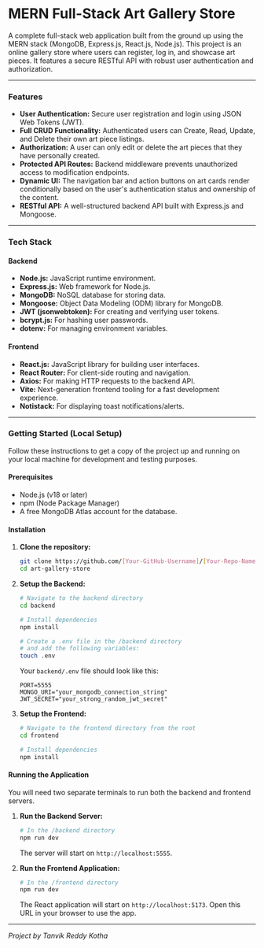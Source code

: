 # MERN Full-Stack Art Gallery Store

A complete full-stack web application built from the ground up using the MERN stack (MongoDB, Express.js, React.js, Node.js). This project is an online gallery store where users can register, log in, and showcase art pieces. It features a secure RESTful API with robust user authentication and authorization.

---
### Features

- **User Authentication:** Secure user registration and login using JSON Web Tokens (JWT).
- **Full CRUD Functionality:** Authenticated users can Create, Read, Update, and Delete their own art piece listings.
- **Authorization:** A user can only edit or delete the art pieces that they have personally created.
- **Protected API Routes:** Backend middleware prevents unauthorized access to modification endpoints.
- **Dynamic UI:** The navigation bar and action buttons on art cards render conditionally based on the user's authentication status and ownership of the content.
- **RESTful API:** A well-structured backend API built with Express.js and Mongoose.

---

### Tech Stack

#### **Backend**
- **Node.js:** JavaScript runtime environment.
- **Express.js:** Web framework for Node.js.
- **MongoDB:** NoSQL database for storing data.
- **Mongoose:** Object Data Modeling (ODM) library for MongoDB.
- **JWT (jsonwebtoken):** For creating and verifying user tokens.
- **bcrypt.js:** For hashing user passwords.
- **dotenv:** For managing environment variables.

#### **Frontend**
- **React.js:** JavaScript library for building user interfaces.
- **React Router:** For client-side routing and navigation.
- **Axios:** For making HTTP requests to the backend API.
- **Vite:** Next-generation frontend tooling for a fast development experience.
- **Notistack:** For displaying toast notifications/alerts.

---

### Getting Started (Local Setup)

Follow these instructions to get a copy of the project up and running on your local machine for development and testing purposes.

#### **Prerequisites**
- Node.js (v18 or later)
- npm (Node Package Manager)
- A free MongoDB Atlas account for the database.

#### **Installation**

1.  **Clone the repository:**
    ```bash
    git clone https://github.com/[Your-GitHub-Username]/[Your-Repo-Name].git
    cd art-gallery-store
    ```

2.  **Setup the Backend:**
    ```bash
    # Navigate to the backend directory
    cd backend

    # Install dependencies
    npm install

    # Create a .env file in the /backend directory
    # and add the following variables:
    touch .env
    ```
    Your `backend/.env` file should look like this:
    ```
    PORT=5555
    MONGO_URI="your_mongodb_connection_string"
    JWT_SECRET="your_strong_random_jwt_secret"
    ```

3.  **Setup the Frontend:**
    ```bash
    # Navigate to the frontend directory from the root
    cd frontend

    # Install dependencies
    npm install
    ```

#### **Running the Application**

You will need two separate terminals to run both the backend and frontend servers.

1.  **Run the Backend Server:**
    ```bash
    # In the /backend directory
    npm run dev
    ```
    The server will start on `http://localhost:5555`.

2.  **Run the Frontend Application:**
    ```bash
    # In the /frontend directory
    npm run dev
    ```
    The React application will start on `http://localhost:5173`. Open this URL in your browser to use the app.

---
*Project by Tanvik Reddy Kotha*